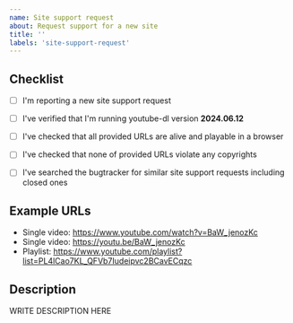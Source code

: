 ```yaml
---
name: Site support request
about: Request support for a new site
title: ''
labels: 'site-support-request'
---
```


<!--

######################################################################
  WARNING!
  IGNORING THE FOLLOWING TEMPLATE WILL RESULT IN ISSUE CLOSED AS INCOMPLETE
######################################################################

-->


## Checklist

<!--
Carefully read and work through this check list in order to prevent the most common mistakes and misuse of youtube-dl:
- First of, make sure you are using the latest version of youtube-dl. Run `youtube-dl --version` and ensure your version is 2024.06.12. If it's not, see https://yt-dl.org/update on how to update. Issues with outdated version will be REJECTED.
- Make sure that all provided video/audio/playlist URLs (if any) are alive and playable in a browser.
- Make sure that site you are requesting is not dedicated to copyright infringement, see https://yt-dl.org/copyright-infringement. youtube-dl does not support such sites. In order for site support request to be accepted all provided example URLs should not violate any copyrights.
- Search the bugtracker for similar site support requests: http://yt-dl.org/search-issues. DO NOT post duplicates.
- Finally, put x into all relevant boxes (like this [x])
-->

- [ ] I'm reporting a new site support request
- [ ] I've verified that I'm running youtube-dl version **2024.06.12**
- [ ] I've checked that all provided URLs are alive and playable in a browser
- [ ] I've checked that none of provided URLs violate any copyrights
- [ ] I've searched the bugtracker for similar site support requests including closed ones


## Example URLs

<!--
Provide all kinds of example URLs support for which should be included. Replace following example URLs by yours.
-->

- Single video: https://www.youtube.com/watch?v=BaW_jenozKc
- Single video: https://youtu.be/BaW_jenozKc
- Playlist: https://www.youtube.com/playlist?list=PL4lCao7KL_QFVb7Iudeipvc2BCavECqzc


## Description

<!--
Provide any additional information.
If work on your issue requires account credentials please provide them or explain how one can obtain them.
-->

WRITE DESCRIPTION HERE
